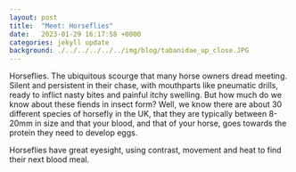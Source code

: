 ```yaml
---
layout: post
title:  "Meet: Horseflies"
date:   2023-01-29 16:17:58 +0000
categories: jekyll update
background: ./../../../../../img/blog/tabanidae_up_close.JPG
---
```


Horseflies. The ubiquitous scourge that many horse owners dread meeting. Silent and persistent in their chase, with mouthparts like pneumatic drills, ready to inflict nasty bites and painful itchy swelling. But how much do we know about these fiends in insect form? Well, we know there are about 30 different species of horsefly in the UK, that they are typically between 8-20mm in size and that your blood, and that of your horse, goes towards the protein they need to develop eggs.

Horseflies have great eyesight, using contrast, movement and heat to find their next blood meal.